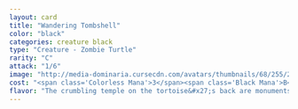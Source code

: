 ```yaml
---
layout: card
title: "Wandering Tombshell"
color: "black"
categories: creature black
type: "Creature - Zombie Turtle"
rarity: "C"
attack: "1/6"
image: "http://media-dominaria.cursecdn.com/avatars/thumbnails/68/255/200/283/635617163894024597.png"
cost: "<span class='Colorless Mana'>3</span><span class='Black Mana'>B</span>"
flavor: "The crumbling temple on the tortoise&#x27;s back are monuments to the decadence of the ancient Sultai.  Though it harkens back to the era of the khans, Silumgar allows it to walk his territory as a warning to those who would oppose him."
---
```



